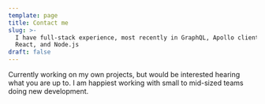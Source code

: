 ```yaml
---
template: page
title: Contact me
slug: >-
  I have full-stack experience, most recently in GraphQL, Apollo client/server,
  React, and Node.js
draft: false
---
```

Currently working on my own projects, but would be interested hearing what you are up to.  I am happiest working with small to mid-sized teams doing new development.
